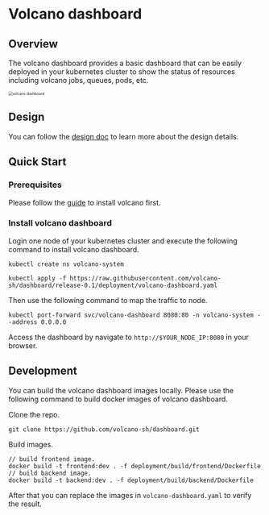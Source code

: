 # Volcano dashboard

## Overview

The volcano dashboard provides a basic dashboard that can be easily deployed in your kubernetes cluster to show the status of resources including volcano jobs, queues, pods, etc.

<img src="docs/images/demo.gif" alt="volcano dashboard" style="zoom:50%;" />

## Design

You can follow the [design doc](docs/design.md) to learn more about the design details.

## Quick Start

### Prerequisites

Please follow the [guide](https://github.com/volcano-sh/volcano#quick-start-guide) to install volcano first.

### Install volcano dashboard

Login one node of your kubernetes cluster and execute the following command to install volcano dashboard.
```shell
kubectl create ns volcano-system

kubectl apply -f https://raw.githubusercontent.com/volcano-sh/dashboard/release-0.1/deployment/volcano-dashboard.yaml
```

Then use the following command to map the traffic to node.
```shell
kubectl port-forward svc/volcano-dashboard 8080:80 -n volcano-system --address 0.0.0.0
```

Access the dashboard by navigate to `http://$YOUR_NODE_IP:8080` in your browser.


## Development

You can build the volcano dashboard images locally. Please use the following command to build docker images of volcano dashboard.

Clone the repo.

```shell
git clone https://github.com/volcano-sh/dashboard.git
```

Build images.
```shell
// build frontend image.
docker build -t frontend:dev . -f deployment/build/frontend/Dockerfile 
// build backend image.
docker build -t backend:dev . -f deployment/build/backend/Dockerfile
```

After that you can replace the images in `volcano-dashboard.yaml` to verify the result.
